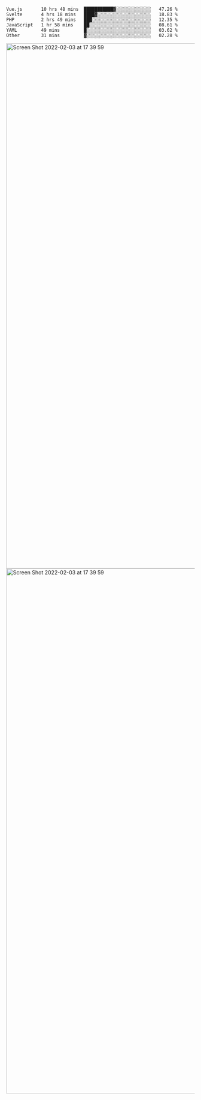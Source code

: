 <!--START_SECTION:waka-->

```text
Vue.js       10 hrs 48 mins  ███████████▓░░░░░░░░░░░░░   47.26 %
Svelte       4 hrs 18 mins   ████▓░░░░░░░░░░░░░░░░░░░░   18.83 %
PHP          2 hrs 49 mins   ███░░░░░░░░░░░░░░░░░░░░░░   12.35 %
JavaScript   1 hr 58 mins    ██░░░░░░░░░░░░░░░░░░░░░░░   08.61 %
YAML         49 mins         █░░░░░░░░░░░░░░░░░░░░░░░░   03.62 %
Other        31 mins         ▓░░░░░░░░░░░░░░░░░░░░░░░░   02.28 %
```

<!--END_SECTION:waka-->

<img width="1400" alt="Screen Shot 2022-02-03 at 17 39 59" src="https://user-images.githubusercontent.com/45716542/152387304-f2b60485-53a6-4f4b-a818-5cefb1b0c0ae.png">
<img width="1400" alt="Screen Shot 2022-02-03 at 17 39 59" src="https://user-images.githubusercontent.com/45716542/152387273-ea5cdf21-2a45-44da-8bef-00c1763b1d42.png">

